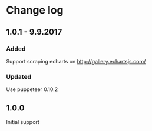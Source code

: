 # Change log

## 1.0.1 - 9.9.2017

### Added

Support scraping echarts on http://gallery.echartsjs.com/

### Updated

Use puppeteer 0.10.2

## 1.0.0

Initial support
	
